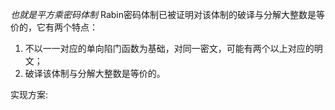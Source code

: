 *也就是平方乘密码体制*
Rabin密码体制已被证明对该体制的破译与分解大整数是等价的，它有两个特点：  
1. 不以一一对应的单向陷门函数为基础，对同一密文，可能有两个以上对应的明文；  
2. 破译该体制与分解大整数是等价的。  

实现方案: 